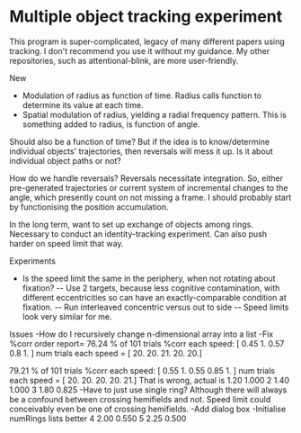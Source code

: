 Multiple object tracking experiment
==============
This program is super-complicated, legacy of many different papers using tracking. I don't recommend you use it without my guidance. My other repositories, such as attentional-blink, are more user-friendly.

New
- Modulation of radius as function of time. Radius calls function to determine its value at each time.
- Spatial modulation of radius, yielding a radial frequency pattern. This is something added to radius, is function of angle.

Should also be a function of time? But if the idea is to know/determine individual objects' trajectories, then reversals will mess it up.
Is it about individual object paths or not?

How do we handle reversals? Reversals necessitate integration. So, either pre-generated trajectories or current system of incremental changes to the angle, which presently count on not missing a frame. I should probably start by functionising the position accumulation.

In the long term, want to set up exchange of objects among rings. Necessary to conduct an identity-tracking experiment. Can also push harder on speed limit that way.

Experiments
- Is the speed limit the same in the periphery, when not rotating about fixation?
-- Use 2 targets, because less cognitive contamination, with different eccentricities so can have an exactly-comparable condition at fixation.
-- Run interleaved concentric versus out to side
-- Speed limits look very similar for me.

Issues
-How do I recursively change n-dimensional array into a list
-Fix 
%corr order report=  76.24 % of  101  trials %corr each speed:  [ 0.45  1.    0.57  0.8   1.  ]
				num trials each speed = [ 20.  20.  21.  20.  20.]
				
 79.21 % of  101  trials %corr each speed:  [ 0.55  1.    0.55  0.85  1.  ]
				num trials each speed = [ 20.  20.  20.  20.  21.]
That is wrong, actual is
1.20 1.000
2  1.40 1.000
3  1.80 0.825
-Have to just use single ring? Although there will always be a confound between crossing hemifields and not. Speed limit could conceivably even be one of crossing hemifields.
-Add dialog box
-Initialise numRings lists better
4  2.00 0.550
5  2.25 0.500
